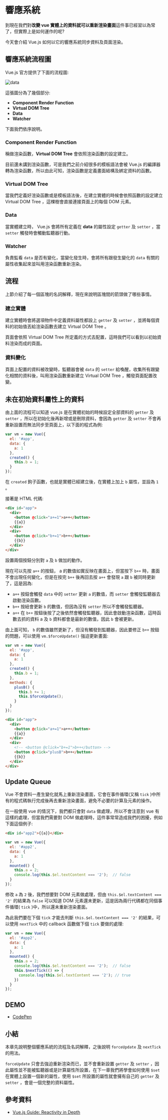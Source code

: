 # 響應系統

到現在我們對**改變 vue 實體上的資料就可以重新渲染畫面**這件事已經習以為常了，但實際上是如何運作的呢?

今天會介紹 Vue.js 如何以它的響應系統同步資料及頁面渲染。

## 響應系統流程圖

Vue.js 官方提供了下面的流程圖:

![data](image\14_Reactivity\data.png)

這張圖分為了幾個部分:

* **Component Render Function**
* **Virtual DOM Tree**
* **Data**
* **Watcher**

下面我們依序說明。

### Component Render Function

稱做渲染函數，**Virtual DOM Tree** 會依照渲染函數的設定建立。

目前還未講到渲染函數，可是我們之前介紹很多的模板語法會被 Vue.js 的編譯器轉為渲染函數，所以由此可知，渲染函數是定義畫面結構及綁定資料的函數。

### Virtual DOM Tree

當我們定義好渲染函數或是模板語法後，在建立實體的時候會依照函數的設定建立 Virtual DOM Tree ，這棵樹會直接連接頁面上的每個 DOM 元素。

### Data

當實體建立時， Vue.js 會將所有定義在 **data** 的屬性設定 `getter` 及 `setter` ，當 `setter` 觸發時會觸動監聽器行動。

### Watcher

負責監看 `data` 是否有變化，當變化發生時，會將所有跟發生變化的 `data` 有關的屬性收集起來並叫用渲染函數重新渲染。

## 流程

上節介紹了每一個區塊的名詞解釋，現在來說明區塊間的箭頭做了哪些事情。

### 建立實體

建立實體時會將選項物件中定義資料屬性都設上 `getter` 及 `setter` ，並將每個資料的初始值丟給渲染函數去建立 Virtual DOM Tree 。

頁面會依照 Virtual DOM Tree 所定義的方式去配置，這時我們可以看到以初始資料渲染而成的頁面。

### 資料變化

頁面上配置的資料被改變時，監聽器會被 `data` 的 `setter` 給喚醒，收集所有跟變化相關的資料後，叫用渲染函數重新建立 Virtual DOM Tree ，觸發頁面配置改變。

## 未在初始資料屬性上的資料

由上面的流程可以知道 vue.js 是在實體初始的時候設定全部資料的 `getter` 及 `setter` ，所以在初始化後再新增或是刪除資料，會因為 `getter` 及 `setter` 不會再重新設置而無法同步至頁面上，以下面的程式為例:

```js
var vm = new Vue({
  el: '#app',
  data: {
    a: 1
  },
  created() {
    this.b = 1;
  }
});
```

在 `created` 鉤子函數，也就是實體已經建立後，在實體上加上 `b` 屬性，並設為 `1` 。

接著是 HTML 代碼:

```html
<div id="app">
  <div>
    <button @click="a+=1">a++</button>
    {{a}}
  </div>
  <div>
    <button @click="b+=1">b++</button>
    {{b}}
  </div>
</div>
```

設置兩個按鈕分別對 `a` 及 `b` 做加的動作。

現在可以先按 `a++` 的按鈕， a 的數值如實反映在畫面上，但當按下 `b++` 時，畫面不會出現任何變化，但是在按完 `b++` 後再回去按 `a++` 會發現 `a` 跟 `b` 被同時更新了，這是因為:

* `a++` 按鈕會觸發 `data` 中的 `setter` 更新 `a` 的數值，而 `setter` 會觸發監聽器去啟動渲染函數。
* `b++` 按紐會更新 `b` 的數值，但因為沒有 `setter` 所以不會觸發監聽器。
* `a++` 在 `b++` 按鈕後按了之後依然會觸發監聽器，因此會啟動渲染函數，這時函數去抓的資料 a 及 `b` 資料都會是最新的數值，因此 `b` 會被更新。

由上面可知， `b` 的數值雖然更新了，但沒有觸發到監聽器，因此要修正 `b++` 按鈕的問題，可以使用 `vm.$forceUpdate()` 強迫更新畫面:

```js
var vm = new Vue({
  el: '#app',
  data: {
    a: 1
  },
  created() {
    this.b = 1;
  },
  methods: {
    plusB() {
      this.b += 1;
      this.$forceUpdate();
    }
  }
});
```

```html
<div id="app">
  <div>
    <button @click="a+=1">a++</button>
    {{a}}
  </div>
  <div>
    <!-- <button @click="b+=1">b++</button> -->
    <button @click="plusB">b++</button>
    {{b}}
  </div>
</div>
```

## Update Queue

Vue 不會資料一產生變化就馬上重新渲染畫面，它會在事件循環(又稱 `tick` )中所有的程式碼執行完成後再去重新渲染畫面，避免不必要的計算及元素的操作。

在一般使用 vue 的情況下，我們都只會對 `data` 做處理，所以不會注意到 vue 有這樣的處理，但當我們需要對 DOM 做處理時，這件事常常造成我們的困擾，例如下面這個例子:

```html
<div id="app2">{{a}}</div>
```

```js
var vm = new Vue({
  el: '#app2',
  data: {
    a: 1
  },
  mounted() {
    this.a = 2;
    console.log(this.$el.textContent === '2');  // false
  }
});
```

修改 `a` 為 `2` 後，我們想要對 DOM 元素做處理，但由 `this.$el.textContent === '2'` 的結果為 `false` 可以知道 DOM 元素還未更新，這是因為兩行代碼都在同個事件循環( `tick` )中，所以還未重新渲染畫面。

為此我們要在下個 `tick` 才能去判斷 `this.$el.textContent === '2'` 的結果，可以使用 `nextTick` 中的 callback 函數做下個 `tick` 要做的處理:

```js
var vm = new Vue({
  el: '#app2',
  data: {
    a: 1
  },
  mounted() {
    this.a = 2;
    console.log(this.$el.textContent === '2');  // false
    this.$nextTick(() => {
      console.log(this.$el.textContent === '2'); // true
    })
  }
});
```

## DEMO

* [CodePen](https://codepen.io/peterhpchen/pen/ZqPjxB)

## 小結

本章先說明整個響應系統的流程及名詞解釋，之後說明 `forceUpdate` 及 `nextTick` 的用法。

`forceUpdate` 只會去強迫重新渲染而已，並不會重新設置 `getter` 及 `setter` ，因此屬性並不能被監聽器或是計算屬性所設置，在下一章我們將學會如何使用 `$set` 在實體上設置一個新的屬性，使用 `$set` 所設置的屬性就會擁有自己的 `getter` 及 `setter` ，會是一個完整的資料屬性。

## 參考資料

* [Vue.js Guide: Reactivity in Depth](https://vuejs.org/v2/guide/reactivity.html)
